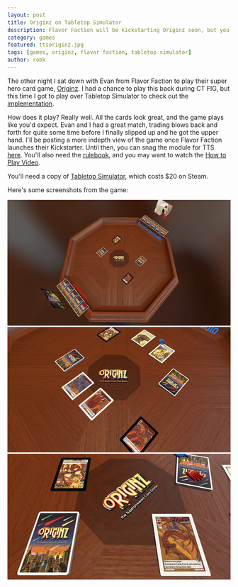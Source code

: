 ```yaml
---
layout: post
title: Originz on Tabletop Simulator
description: Flavor Faction will be kickstarting Originz soon, but you can currently play on Tabletop Simulator.
category: games
featured: ttsoriginz.jpg
tags: [games, originz, flavor faction, tabletop simulator]
author: robk
---
```


The other night I sat down with Evan from Flavor Faction to play their super hero card game, [Originz](http://www.originzthegame.com/card-types#!/page/418080/about-flavor-faction). I had a chance to play this back during CT FIG, but this time I got to play over Tabletop Simulator to check out the [implementation](steamcommunity.com/sharedfiles/filedetails/?id=718481315&searchtext=Originz).

How does it play? Really well. All the cards look great, and the game plays like you'd expect. Evan and I had a great match, trading blows back and forth for quite some time before I finally slipped up and he got the upper hand. I'll be posting a more indepth view of the game once Flavor Faction launches their Kickstarter. Until then, you can snag the module for TTS [here](steamcommunity.com/sharedfiles/filedetails/?id=718481315&searchtext=Originz). You'll also need the [rulebook](http://image9.photobiz.com/3850/20160708080528_214270.pdf), and you may want to watch the [How to Play Video](https://www.youtube.com/watch?v=c0APCBxQQeE&feature=youtu.be).

You'll need a copy of [Tabletop Simulator](http://steamcommunity.com/app/286160), which costs $20 on Steam.

Here's some screenshots from the game:

![Originz 1](/images/originz/originz1.jpg)
![Originz 2](/images/originz/originz2.jpg)
![Originz 3](/images/originz/originz3.jpg)
